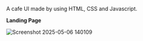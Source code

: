 A cafe UI made by using HTML, CSS and Javascript.

**Landing Page**

![Screenshot 2025-05-06 140109](https://github.com/user-attachments/assets/f75bcdaa-c7a8-473c-94d9-d734f593fa79)
